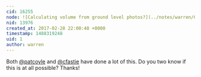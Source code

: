 ```yaml
---
cid: 16255
node: ![Calculating volume from ground level photos?](../notes/warren/02-28-2017/calculating-volume-from-ground-level-photos)
nid: 13976
created_at: 2017-02-28 22:00:48 +0000
timestamp: 1488319248
uid: 1
author: warren
---
```


Both [@patcoyle](/profile/patcoyle) and [@cfastie](/profile/cfastie) have done a lot of this. Do you two know if this is at all possible? Thanks!